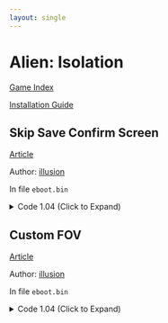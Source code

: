 ```yaml
---
layout: single
---
```


# Alien: Isolation

[Game Index](/patch/#ps4)

[Installation Guide](https://illusion0001.github.io/install-instructions/)

## Skip Save Confirm Screen

[Article](https://illusion0001.github.io/patches/2021/09/09/AlienIsolation-Patches/)

Author: [illusion](https://twitter.com/illusion0002)

In file `eboot.bin`

<details>
<summary>Code 1.04 (Click to Expand)</summary>

{% highlight yml %}
- game: "Alien: Isolation"
  app_ver: "01.04"
  patch_ver: "1.0"
  name: "Skip Save Confirm Screen"
  author: "illusion"
  note:
  arch: generic_orbis
  enabled: False # Todo: move this to a separate file
  patch_list:
        - [ bytes, 0x19BE0A, "EB" ]
{% endhighlight %}

</details>

## Custom FOV

[Article](https://illusion0001.github.io/patches/2021/09/09/AlienIsolation-Patches/)

Author: [illusion](https://twitter.com/illusion0002)

In file `eboot.bin`

<details>
<summary>Code 1.04 (Click to Expand)</summary>

{% highlight yml %}
- game: "Alien: Isolation"
  app_ver: "01.04"
  patch_ver: "1.0"
  name: "Custom FOV (100.0)"
  author: "illusion"
  note:
  arch: generic_orbis
  enabled: False # Todo: move this to a separate file
  patch_list:
        - [ bytes, 0x15F8C6, "E8 3A 84 1D 00" ]
        - [ bytes, 0x337D05, "C7 84 21 38 00 00 00 00 00 C8 42 C5 FA 10 41 38 C3" ]
# 00 00 C8 42 = 100.0f as example, tweak this to your liking.
# highlight 00 00 C8 42 for float value
{% endhighlight %}

</details>
